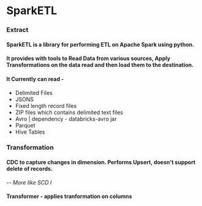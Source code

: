 # SparkETL

### Extract
#### SparkETL is a library for performing ETL on Apache Spark using python.
#### It provides with tools to Read Data from various sources, Apply Transformations on the data read and then load them to the destination.
#### It Currently can read -
* Delimited Files
* JSONS
* Fixed length record files
* ZIP files which contains delimited text files
* Avro | dependency - databricks-avro jar
* Parquet
* Hive Tables

### Transformation
#### CDC to capture changes in dimension. Performs Upsert, doesn't support delete of records.
   <i>-- More like SCD I</i>
#### Transformer - applies tranformation on columns
